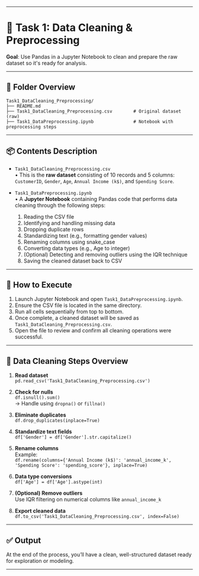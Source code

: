 
---

# 🧹 Task 1: Data Cleaning & Preprocessing  

**Goal**: Use Pandas in a Jupyter Notebook to clean and prepare the raw dataset so it's ready for analysis.

---

## 📁 Folder Overview  
```
Task1_DataCleaning_Preprocessing/
├── README.md
├── Task1_DataCleaning_Preprocessing.csv        # Original dataset (raw)
├── Task1_DataPreprocessing.ipynb               # Notebook with preprocessing steps
```

---

## 📦 Contents Description  

- `Task1_DataCleaning_Preprocessing.csv`  
  • This is the **raw dataset** consisting of 10 records and 5 columns:  
    `CustomerID`, `Gender`, `Age`, `Annual Income (k$)`, and `Spending Score`.

- `Task1_DataPreprocessing.ipynb`  
  • A **Jupyter Notebook** containing Pandas code that performs data cleaning through the following steps:
    1. Reading the CSV file  
    2. Identifying and handling missing data  
    3. Dropping duplicate rows  
    4. Standardizing text (e.g., formatting gender values)  
    5. Renaming columns using snake_case  
    6. Converting data types (e.g., Age to integer)  
    7. (Optional) Detecting and removing outliers using the IQR technique  
    8. Saving the cleaned dataset back to CSV  

---

## 🚀 How to Execute  

1. Launch Jupyter Notebook and open `Task1_DataPreprocessing.ipynb`.  
2. Ensure the CSV file is located in the same directory.  
3. Run all cells sequentially from top to bottom.  
4. Once complete, a cleaned dataset will be saved as `Task1_DataCleaning_Preprocessing.csv`.  
5. Open the file to review and confirm all cleaning operations were successful.

---

## 🔧 Data Cleaning Steps Overview  

1. **Read dataset**  
   `pd.read_csv('Task1_DataCleaning_Preprocessing.csv')`

2. **Check for nulls**  
   `df.isnull().sum()`  
   → Handle using `dropna()` or `fillna()`

3. **Eliminate duplicates**  
   `df.drop_duplicates(inplace=True)`

4. **Standardize text fields**  
   `df['Gender'] = df['Gender'].str.capitalize()`

5. **Rename columns**  
   Example:  
   `df.rename(columns={'Annual Income (k$)': 'annual_income_k', 'Spending Score': 'spending_score'}, inplace=True)`

6. **Data type conversions**  
   `df['Age'] = df['Age'].astype(int)`

7. **(Optional) Remove outliers**  
   Use IQR filtering on numerical columns like `annual_income_k`

8. **Export cleaned data**  
   `df.to_csv('Task1_DataCleaning_Preprocessing.csv', index=False)`

---

## ✅ Output  

At the end of the process, you’ll have a clean, well-structured dataset ready for exploration or modeling.

---
